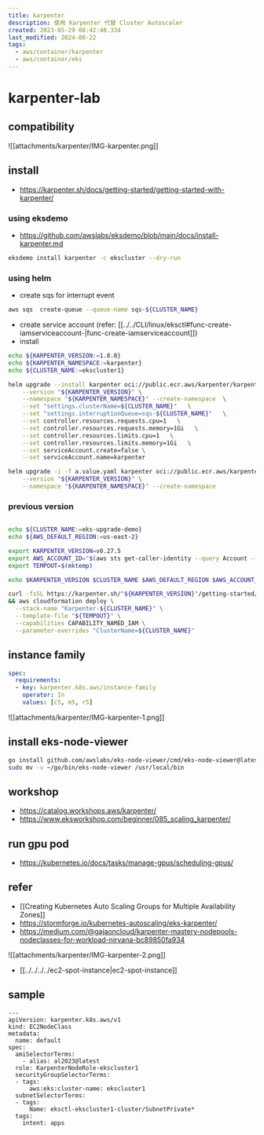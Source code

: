 ```yaml
---
title: karpenter
description: 使用 Karpenter 代替 Cluster Autoscaler
created: 2023-05-29 08:42:40.334
last_modified: 2024-08-22
tags:
  - aws/container/karpenter
  - aws/container/eks
---
```


# karpenter-lab

## compatibility
![[attachments/karpenter/IMG-karpenter.png]]

## install
- https://karpenter.sh/docs/getting-started/getting-started-with-karpenter/

### using eksdemo
- https://github.com/awslabs/eksdemo/blob/main/docs/install-karpenter.md
```sh
eksdemo install karpenter -c ekscluster --dry-run

```

### using helm
- create sqs for interrupt event
```sh
aws sqs  create-queue --queue-name sqs-${CLUSTER_NAME}
```
- create service account (refer: [[../../CLI/linux/eksctl#func-create-iamserviceaccount-|func-create-iamserviceaccount]])
- install
```sh
echo ${KARPENTER_VERSION:=1.0.0}
echo ${KARPENTER_NAMESPACE:=karpenter}
echo ${CLUSTER_NAME:=ekscluster1}

helm upgrade --install karpenter oci://public.ecr.aws/karpenter/karpenter \
    --version "${KARPENTER_VERSION}" \
    --namespace "${KARPENTER_NAMESPACE}" --create-namespace  \
    --set "settings.clusterName=${CLUSTER_NAME}"   \
    --set "settings.interruptionQueue=sqs-${CLUSTER_NAME}"   \
    --set controller.resources.requests.cpu=1   \
    --set controller.resources.requests.memory=1Gi   \
    --set controller.resources.limits.cpu=1   \
    --set controller.resources.limits.memory=1Gi   \
    --set serviceAccount.create=false \
    --set serviceAccount.name=karpenter 

```

```sh
helm upgrade -i -f a.value.yaml karpenter oci://public.ecr.aws/karpenter/karpenter \
    --version "${KARPENTER_VERSION}" \
    --namespace "${KARPENTER_NAMESPACE}" --create-namespace 
```

### previous version
```sh

echo ${CLUSTER_NAME:=eks-upgrade-demo}
echo ${AWS_DEFAULT_REGION:=us-east-2}

export KARPENTER_VERSION=v0.27.5
export AWS_ACCOUNT_ID="$(aws sts get-caller-identity --query Account --output text)"
export TEMPOUT=$(mktemp)

echo $KARPENTER_VERSION $CLUSTER_NAME $AWS_DEFAULT_REGION $AWS_ACCOUNT_ID $TEMPOUT

```

```sh
curl -fsSL https://karpenter.sh/"${KARPENTER_VERSION}"/getting-started/getting-started-with-karpenter/cloudformation.yaml  > $TEMPOUT \
&& aws cloudformation deploy \
  --stack-name "Karpenter-${CLUSTER_NAME}" \
  --template-file "${TEMPOUT}" \
  --capabilities CAPABILITY_NAMED_IAM \
  --parameter-overrides "ClusterName=${CLUSTER_NAME}"

```

## instance family
```yaml
spec:
  requirements:
  - key: karpenter.k8s.aws/instance-family
    operator: In
    values: [c5, m5, r5]

```

![[attachments/karpenter/IMG-karpenter-1.png]]

## install eks-node-viewer
```sh
go install github.com/awslabs/eks-node-viewer/cmd/eks-node-viewer@latest
sudo mv -v ~/go/bin/eks-node-viewer /usr/local/bin

```

## workshop
- https://catalog.workshops.aws/karpenter/
- https://www.eksworkshop.com/beginner/085_scaling_karpenter/

## run gpu pod
- https://kubernetes.io/docs/tasks/manage-gpus/scheduling-gpus/

## refer
- [[Creating Kubernetes Auto Scaling Groups for Multiple Availability Zones]]
- https://stormforge.io/kubernetes-autoscaling/eks-karpenter/
- https://medium.com/@gajaoncloud/karpenter-mastery-nodepools-nodeclasses-for-workload-nirvana-bc89850fa934

![[attachments/karpenter/IMG-karpenter-2.png]]

- [[../../../../ec2-spot-instance|ec2-spot-instance]]

## sample

```
---
apiVersion: karpenter.k8s.aws/v1
kind: EC2NodeClass
metadata:
  name: default
spec:
  amiSelectorTerms:
    - alias: al2023@latest
  role: KarpenterNodeRole-ekscluster1
  securityGroupSelectorTerms:
  - tags:
      aws:eks:cluster-name: ekscluster1
  subnetSelectorTerms:
  - tags:
      Name: eksctl-ekscluster1-cluster/SubnetPrivate*
  tags:
    intent: apps

```

